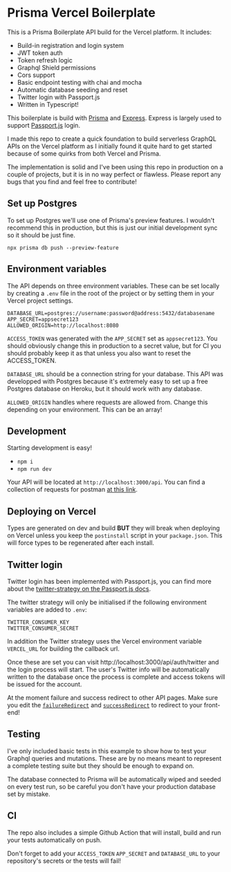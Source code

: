 # Prisma Vercel Boilerplate

This is a Prisma Boilerplate API build for the Vercel platform. It includes:

- Build-in registration and login system
- JWT token auth
- Token refresh logic
- Graphql Shield permissions
- Cors support
- Basic endpoint testing with chai and mocha
- Automatic database seeding and reset
- Twitter login with Passport.js
- Written in Typescript!

This boilerplate is build with [Prisma](https://www.prisma.io/) and [Express](https://expressjs.com/). Express is largely used to support [Passport.js](http://www.passportjs.org/) login.

I made this repo to create a quick foundation to build serverless GraphQL APIs on the Vercel platform as I initially found it quite hard to get started because of some quirks from both Vercel and Prisma.

The implementation is solid and I've been using this repo in production on a couple of projects, but it is in no way perfect or flawless. Please report any bugs that you find and feel free to contribute!

## Set up Postgres

To set up Postgres we'll use one of Prisma's preview features. I wouldn't recommend this in production, but this is just our initial development sync so it should be just fine.

```
npx prisma db push --preview-feature
```

## Environment variables

The API depends on three environment variables. These can be set locally by creating a `.env` file in the root of the project or by setting them in your Vercel project settings.

```
DATABASE_URL=postgres://username:password@address:5432/databasename
APP_SECRET=appsecret123
ALLOWED_ORIGIN=http://localhost:8080
```

`ACCESS_TOKEN` was generated with the `APP_SECRET` set as `appsecret123`. You should obviously change this in production to a secret value, but for CI you should probably keep it as that unless you also want to reset the ACCESS_TOKEN.

`DATABASE_URL` should be a connection string for your database. This API was developped with Postgres because it's extremely easy to set up a free Postgres database on Heroku, but it should work with any database.

`ALLOWED_ORIGIN` handles where requests are allowed from. Change this depending on your environment. This can be an array!

## Development

Starting development is easy!

- `npm i`
- `npm run dev`

Your API will be located at `http://localhost:3000/api`. You can find a collection of requests for postman [at this link](https://www.getpostman.com/collections/4302c548537e993a8a36).

## Deploying on Vercel

Types are generated on dev and build **BUT** they will break when deploying on Vercel unless you keep the `postinstall` script in your `package.json`. This will force types to be regenerated after each install.

## Twitter login

Twitter login has been implemented with Passport.js, you can find more about the [twitter-strategy on the Passport.js docs](http://www.passportjs.org/packages/passport-twitter/).

The twitter strategy will only be initialised if the following environment variables are added to `.env`:

```
TWITTER_CONSUMER_KEY
TWITTER_CONSUMER_SECRET
```

In addition the Twitter strategy uses the Vercel environment variable `VERCEL_URL` for building the callback url.

Once these are set you can visit http://localhost:3000/api/auth/twitter and the login process will start. The user's Twitter info will be automatically written to the database once the process is complete and access tokens will be issued for the account.

At the moment failure and success redirect to other API pages. Make sure you edit the [`failureRedirect`](https://github.com/coloredcat/serverless-prisma-vercel-boilerplate/blob/master/api/passport/twitter.ts#L107) and [`successRedirect`](<[`failureRedirect`](https://github.com/coloredcat/serverless-prisma-vercel-boilerplate/blob/master/api/passport/init.ts#L76)>) to redirect to your front-end!

## Testing

I've only included basic tests in this example to show how to test your Graphql queries and mutations. These are by no means meant to represent a complete testing suite but they should be enough to expand on.

The database connected to Prisma will be automatically wiped and seeded on every test run, so be careful you don't have your production database set by mistake.

## CI

The repo also includes a simple Github Action that will install, build and run your tests automatically on push.

Don't forget to add your `ACCESS_TOKEN` `APP_SECRET` and `DATABASE_URL` to your repository's secrets or the tests will fail!
